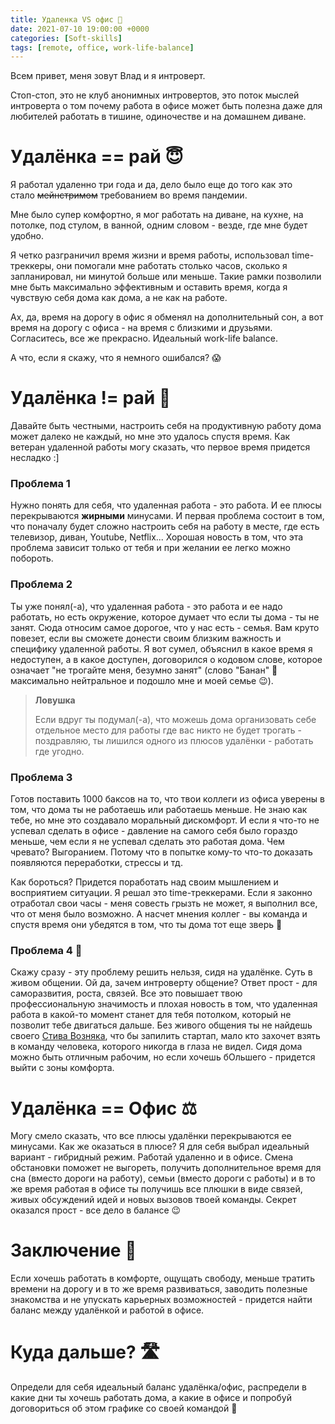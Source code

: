 ```yaml
---
title: Удаленка VS офис 🥊
date: 2021-07-10 19:00:00 +0000
categories: [Soft-skills]
tags: [remote, office, work-life-balance]
---
```


Всем привет, меня зовут Влад и я интроверт.

Стоп-стоп, это не клуб анонимных интровертов, это поток мыслей интроверта о том почему работа в офисе может быть полезна даже для любителей работать в тишине, одиночестве и на домашнем диване.

# Удалёнка == рай 😇

Я работал удаленно три года и да, дело было еще до того как это стало ~~мейнстримом~~ требованием во время пандемии.

Мне было супер комфортно, я мог работать на диване, на кухне, на потолке, под стулом, в ванной, одним словом - везде, где мне будет удобно.

Я четко разграничил время жизни и время работы, использовал time-треккеры, они помогали мне работать столько часов, сколько я запланировал, ни минутой больше или меньше. Такие рамки позволили мне быть максимально эффективным и оставить время, когда я чувствую себя дома как дома, а не как на работе.

Ах, да, время на дорогу в офис я обменял на дополнительный сон, а вот время на дорогу с офиса - на время с близкими и друзьями. Согласитесь, все же прекрасно. Идеальный work-life balance.

А что, если я скажу, что я немного ошибался? 😱

# Удалёнка != рай 🤯

Давайте быть честными, настроить себя на продуктивную работу дома может далеко не каждый, но мне это удалось спустя время. Как ветеран удаленной работы могу сказать, что первое время придется несладко :]

### Проблема 1

Нужно понять для себя, что удаленная работа - это работа. И ее плюсы перекрываются **жирными** минусами. И первая проблема состоит в том, что поначалу будет сложно настроить себя на работу в месте, где есть телевизор, диван, Youtube, Netflix... Хорошая новость в том, что эта проблема зависит только от тебя и при желании ее легко можно побороть.

### Проблема 2

Ты уже понял(-а), что удаленная работа - это работа и ее надо работать, но есть окружение, которое думает что если ты дома - ты не занят. Сюда относим самое дорогое, что у нас есть - семья. Вам круто повезет, если вы сможете донести своим близким важность и специфику удаленной работы. Я вот сумел, объяснил в какое время я недоступен, а в какое доступен, договорился о кодовом слове, которое означает "не трогайте меня, безумно занят" (слово "Банан" 🍌 максимально нейтральное и подошло мне и моей семье 😉).

> **Ловушка**
>
> Если вдруг ты подумал(-а), что можешь дома организовать себе отдельное место для работы где вас никто не будет трогать - поздравляю, ты лишился одного из плюсов удалёнки - работать где угодно.

### Проблема 3

Готов поставить 1000 баксов на то, что твои коллеги из офиса уверены в том, что дома ты не работаешь или работаешь меньше. Не знаю как тебе, но мне это создавало моральный дискомфорт. И если я что-то не успевал сделать в офисе - давление на самого себя было гораздо меньше, чем если я не успевал сделать это работая дома. Чем чревато? Выгоранием. Потому что в попытке кому-то что-то доказать появляются переработки, стрессы и тд.

Как бороться? Придется поработать над своим мышлением и восприятием ситуации. Я решал это time-треккерами. Если я законно отработал свои часы - меня совесть грызть не может, я выполнил все, что от меня было возможно. А насчет мнения коллег - вы команда и спустя время они убедятся в том, что ты дома тот еще зверь 🦁

### Проблема 4 🏁

Скажу сразу - эту проблему решить нельзя, сидя на удалёнке. Суть в живом общении. Ой да, зачем интроверту общение? Ответ прост - для саморазвития, роста, связей. Все это повышает твою профессиональную значимость и плохая новость в том, что удаленная работа в какой-то момент станет для тебя потолком, который не позволит тебе двигаться дальше. Без живого общения ты не найдешь своего [Стива Возняка](https://ru.wikipedia.org/wiki/Возняк,_Стив), что бы запилить стартап, мало кто захочет взять в команду человека, которого никогда в глаза не видел. Сидя дома можно быть отличным рабочим, но если хочешь бОльшего - придется выйти с зоны комфорта.

# Удалёнка == Офис ⚖️

Могу смело сказать, что все плюсы удалёнки перекрываются ее минусами. Как же оказаться в плюсе? Я для себя выбрал идеальный вариант - гибридный режим. Работай удаленно и в офисе. Смена обстановки поможет не выгореть, получить дополнительное время для сна (вместо дороги на работу), семьи (вместо дороги с работы) и в то же время работая в офисе ты получишь все плюшки в виде связей, живых обсуждений идей и новых вызовов твоей команды. Секрет оказался прост - все дело в балансе 😉

# Заключение 🔑

Если хочешь работать в комфорте, ощущать свободу, меньше тратить времени на дорогу и в то же время развиваться, заводить полезные знакомства и не упускать карьерных возможностей - придется найти баланс между удалёнкой и работой в офисе.

# Куда дальше? 🛣

Определи для себя идеальный баланс удалёнка/офис, распредели в какие дни ты хочешь работать дома, а какие в офисе и попробуй договориться об этом графике со своей командой 💪
